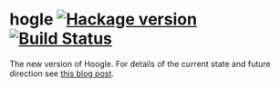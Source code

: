 # hogle [![Hackage version](https://img.shields.io/hackage/v/hogle.svg?style=flat)](https://hackage.haskell.org/package/hogle) [![Build Status](https://img.shields.io/travis/ndmitchell/hogle.svg?style=flat)](https://travis-ci.org/ndmitchell/hogle)

The new version of Hoogle. For details of the current state and future direction see [this blog post](http://neilmitchell.blogspot.co.uk/2015/01/hoogle-5-is-coming.html).

